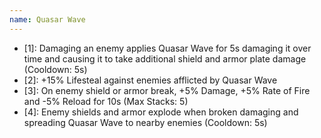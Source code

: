 ```yaml
---
name: Quasar Wave
---
```


- [1]: Damaging an enemy applies Quasar Wave for 5s damaging it over time and causing it to take additional shield and armor plate damage (Cooldown: 5s)
- [2]: +15% Lifesteal against enemies afflicted by Quasar Wave
- [3]: On enemy shield or armor break, +5% Damage, +5% Rate of Fire and -5% Reload for 10s (Max Stacks: 5)
- [4]: Enemy shields and armor explode when broken damaging and spreading Quasar Wave to nearby enemies (Cooldown: 5s)
